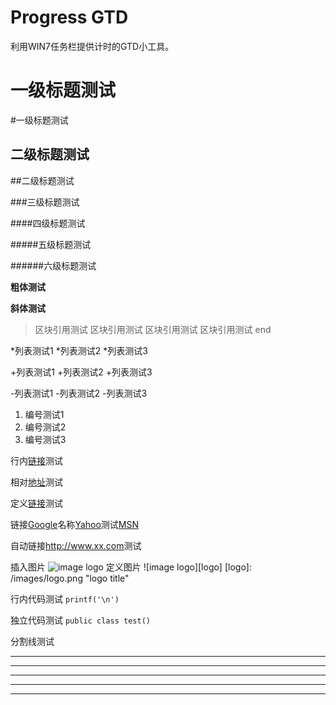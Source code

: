 Progress GTD
====
利用WIN7任务栏提供计时的GTD小工具。

一级标题测试
====

#一级标题测试

二级标题测试
----
##二级标题测试

###三级标题测试

####四级标题测试

#####五级标题测试

######六级标题测试

**粗体测试**

__斜体测试__

> 区块引用测试
> 区块引用测试
> 区块引用测试
> 区块引用测试
> end

*列表测试1
*列表测试2
*列表测试3

+列表测试1
+列表测试2
+列表测试3

-列表测试1
-列表测试2
-列表测试3

1. 编号测试1
2. 编号测试2
3. 编号测试3

行内[链接](http://www.xxx.com)测试

相对[地址](/xxx/)测试

[id]: http://www.xxx.com "title text"
定义[链接][id]测试

[Google]: http://www.google.com "GoogleLink"
[Yahoo]: http://www.yahoo.com "YahooLink"
[MSN]: http://www.msn.com "MsnLink"
链接[Google]名称[Yahoo]测试[MSN]

自动链接<http://www.xx.com>测试

插入图片
![image logo](/images/logo.png)
定义图片
![image logo][logo]
[logo]: /images/logo.png "logo title"

行内代码测试 ``printf('\n')``

独立代码测试
`
public class test()
`

分割线测试
* * *
***
*****
---
___




